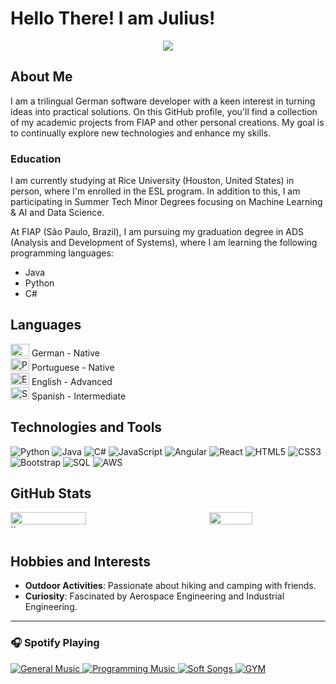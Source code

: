 # Hello There! I am Julius!

<p align="center">
  <a href="https://github.com/devjuliusotto/readme.md">
    <img src="https://readme-typing-svg.herokuapp.com?font=comfortaa&color=EC3E85&size=40&width=2000&lines=Welcome+to+my+GitHub+Profile!;Bem-vindo+ao+meu+perfil+do+GitHub!;Herzlich+willkommen+zu+meinem+GitHub-Profil!" />
  </a>
</p>

## About Me

I am a trilingual German software developer with a keen interest in turning ideas into practical solutions. On this GitHub profile, you'll find a collection of my academic projects from FIAP and other personal creations. My goal is to continually explore new technologies and enhance my skills.

### Education

I am currently studying at Rice University (Houston, United States) in person, where I'm enrolled in the ESL program. In addition to this, I am participating in Summer Tech Minor Degrees focusing on Machine Learning & AI and Data Science.

At FIAP (São Paulo, Brazil), I am pursuing my graduation degree in ADS (Analysis and Development of Systems), where I am learning the following programming languages:

- Java
- Python
- C#

## Languages

<p>
  <img src="https://upload.wikimedia.org/wikipedia/en/b/ba/Flag_of_Germany.svg" alt="German" width="30" height="20"> German - Native<br>
  <img src="https://upload.wikimedia.org/wikipedia/commons/0/05/Flag_of_Brazil.svg" alt="Portuguese" width="30" height="20"> Portuguese - Native<br>
  <img src="https://upload.wikimedia.org/wikipedia/en/a/a4/Flag_of_the_United_States.svg" alt="English" width="30" height="20"> English - Advanced<br>
  <img src="https://upload.wikimedia.org/wikipedia/en/9/9a/Flag_of_Spain.svg" alt="Spanish" width="30" height="20"> Spanish - Intermediate

</p>


## Technologies and Tools
![Python](https://img.shields.io/badge/-Python-3776AB?style=flat&logo=python&logoColor=white)
![Java](https://img.shields.io/badge/-Java-007396?style=flat&logo=java&logoColor=white)
![C#](https://img.shields.io/badge/-C%23-239120?style=flat&logo=c-sharp&logoColor=white)
![JavaScript](https://img.shields.io/badge/-JavaScript-F7DF1E?style=flat&logo=javascript&logoColor=black)
![Angular](https://img.shields.io/badge/-Angular-DD0031?style=flat&logo=angular&logoColor=white)
![React](https://img.shields.io/badge/-React-61DAFB?style=flat&logo=react&logoColor=black)
![HTML5](https://img.shields.io/badge/-HTML5-E34F26?style=flat&logo=html5&logoColor=white)
![CSS3](https://img.shields.io/badge/-CSS3-1572B6?style=flat&logo=css3&logoColor=white)
![Bootstrap](https://img.shields.io/badge/-Bootstrap-7952B3?style=flat&logo=bootstrap&logoColor=white)
![SQL](https://img.shields.io/badge/-SQL-4479A1?style=flat&logo=sql&logoColor=white)
![AWS](https://img.shields.io/badge/-AWS-232F3E?style=flat&logo=amazon-aws&logoColor=white)

## GitHub Stats
<div style="display: flex; justify-content: space-between;">
  <img src="https://github-readme-stats.vercel.app/api?username=devjuliusotto&show_icons=true&theme=radical&title_color=ff69b4&border_color=ff69b4" style="width: 49%;">
  <img src="https://github-readme-stats.vercel.app/api/top-langs/?username=devjuliusotto&layout=compact&theme=radical&title_color=ff69b4&border_color=ff69b4" style="width: 37%;">
</div>
``






## Hobbies and Interests
- **Outdoor Activities**: Passionate about hiking and camping with friends.
- **Curiosity**: Fascinated by Aerospace Engineering and Industrial Engineering.

---

<h3 align="left">🎧 Spotify Playing</h3>
<p align="left">
  <a href="https://open.spotify.com/playlist/0OlAPyg251DVP6haZ99Qwi?si=18dc58b7319f40d0">
    <img src="https://img.shields.io/badge/General%20Music-%231DB954.svg?&style=flat-square&logo=spotify&logoColor=white" alt="General Music"/>
  </a>
  <a href="https://open.spotify.com/playlist/5APgOEMKL6SyOEzNFBCNcl?si=d16e56ab3d384d54">
    <img src="https://img.shields.io/badge/Programming%20Music-%231DB954.svg?&style=flat-square&logo=spotify&logoColor=white" alt="Programming Music"/>
  </a>
  <a href="https://open.spotify.com/playlist/5Nqfm0iJswV0TnjEcendet?si=6dcfd7e809304efa">
    <img src="https://img.shields.io/badge/Soft%20Songs-%231DB954.svg?&style=flat-square&logo=spotify&logoColor=white" alt="Soft Songs"/>
  </a>
  <a href="https://open.spotify.com/intl-pt/album/2RNTBrSO8U8XjjEj9RVvZ5?si=kQ8v1vMqRGqsc3U-wEVY2w">
    <img src="https://img.shields.io/badge/GYM-%231DB954.svg?&style=flat-square&logo=spotify&logoColor=white" alt="GYM"/>
  </a>
</p>
<p align="left">
  <a href="https://open.spotify.com/user/1mqlbmj935myajlx4otck7u6m">
<!--     <img src="https://readme-spotify.warengonzaga.com/api/spotify" alt="Spotify"/> -->
  </a>
</p>

